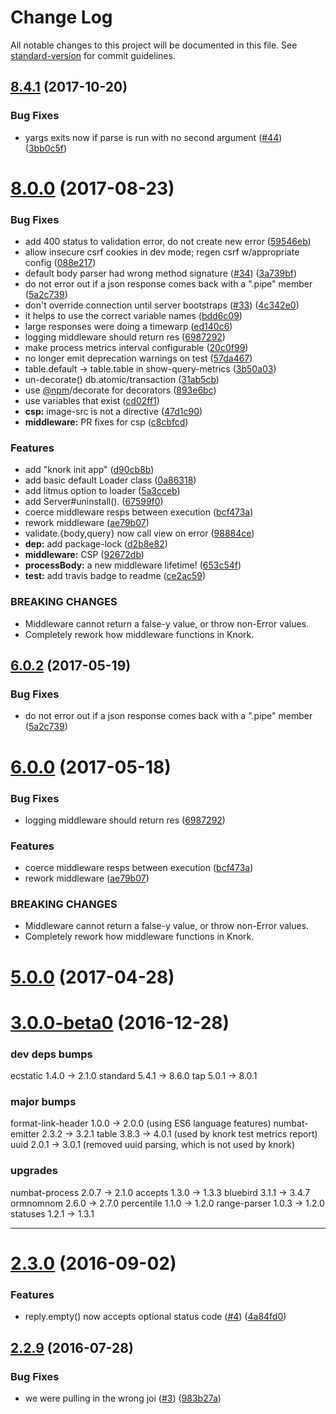 # Change Log

All notable changes to this project will be documented in this file. See [standard-version](https://github.com/conventional-changelog/standard-version) for commit guidelines.

<a name="8.4.1"></a>
## [8.4.1](https://github.com/npm/knork/compare/v8.4.0...v8.4.1) (2017-10-20)


### Bug Fixes

* yargs exits now if parse is run with no second argument ([#44](https://github.com/npm/knork/issues/44)) ([3bb0c5f](https://github.com/npm/knork/commit/3bb0c5f))



<a name="8.0.0"></a>
# [8.0.0](https://github.com/npm/knork/compare/v3.0.3...v8.0.0) (2017-08-23)


### Bug Fixes

* add 400 status to validation error, do not create new error ([59546eb](https://github.com/npm/knork/commit/59546eb))
* allow insecure csrf cookies in dev mode; regen csrf w/appropriate config ([088e217](https://github.com/npm/knork/commit/088e217))
* default body parser had wrong method signature ([#34](https://github.com/npm/knork/issues/34)) ([3a739bf](https://github.com/npm/knork/commit/3a739bf))
* do not error out if a json response comes back with a ".pipe" member ([5a2c739](https://github.com/npm/knork/commit/5a2c739))
* don't override connection until server bootstraps ([#33](https://github.com/npm/knork/issues/33)) ([4c342e0](https://github.com/npm/knork/commit/4c342e0))
* it helps to use the correct variable names ([bdd6c09](https://github.com/npm/knork/commit/bdd6c09))
* large responses were doing a timewarp ([ed140c6](https://github.com/npm/knork/commit/ed140c6))
* logging middleware should return res ([6987292](https://github.com/npm/knork/commit/6987292))
* make process metrics interval configurable ([20c0f99](https://github.com/npm/knork/commit/20c0f99))
* no longer emit deprecation warnings on test ([57da467](https://github.com/npm/knork/commit/57da467))
* table.default → table.table in show-query-metrics ([3b50a03](https://github.com/npm/knork/commit/3b50a03))
* un-decorate() db.atomic/transaction ([31ab5cb](https://github.com/npm/knork/commit/31ab5cb))
* use [@npm](https://github.com/npm)/decorate for decorators ([893e6bc](https://github.com/npm/knork/commit/893e6bc))
* use variables that exist ([cd02ff1](https://github.com/npm/knork/commit/cd02ff1))
* **csp:** image-src is not a directive ([47d1c90](https://github.com/npm/knork/commit/47d1c90))
* **middleware:** PR fixes for csp ([c8cbfcd](https://github.com/npm/knork/commit/c8cbfcd))


### Features

* add "knork init app" ([d90cb8b](https://github.com/npm/knork/commit/d90cb8b))
* add basic default Loader class ([0a86318](https://github.com/npm/knork/commit/0a86318))
* add litmus option to loader ([5a3cceb](https://github.com/npm/knork/commit/5a3cceb))
* add Server#uninstall(). ([67599f0](https://github.com/npm/knork/commit/67599f0))
* coerce middleware resps between execution ([bcf473a](https://github.com/npm/knork/commit/bcf473a))
* rework middleware ([ae79b07](https://github.com/npm/knork/commit/ae79b07))
* validate.{body,query} now call view on error ([98884ce](https://github.com/npm/knork/commit/98884ce))
* **dep:** add package-lock ([d2b8e82](https://github.com/npm/knork/commit/d2b8e82))
* **middleware:** CSP ([92672db](https://github.com/npm/knork/commit/92672db))
* **processBody:** a new middleware lifetime! ([653c54f](https://github.com/npm/knork/commit/653c54f))
* **test:** add travis badge to readme ([ce2ac59](https://github.com/npm/knork/commit/ce2ac59))


### BREAKING CHANGES

* Middleware cannot return a false-y value, or throw non-Error
values.
* Completely rework how middleware functions in Knork.



<a name="6.0.2"></a>
## [6.0.2](https://github.com/npm/knork/compare/v6.0.1...v6.0.2) (2017-05-19)


### Bug Fixes

* do not error out if a json response comes back with a ".pipe" member ([5a2c739](https://github.com/npm/knork/commit/5a2c739))



<a name="6.0.0"></a>
# [6.0.0](https://github.com/npm/knork/compare/v5.0.5...v6.0.0) (2017-05-18)


### Bug Fixes

* logging middleware should return res ([6987292](https://github.com/npm/knork/commit/6987292))


### Features

* coerce middleware resps between execution ([bcf473a](https://github.com/npm/knork/commit/bcf473a))
* rework middleware ([ae79b07](https://github.com/npm/knork/commit/ae79b07))


### BREAKING CHANGES

* Middleware cannot return a false-y value, or throw non-Error
values.
* Completely rework how middleware functions in Knork.



<a name="5.0.0"></a>
# [5.0.0](https://github.com/npm/knork/compare/v4.0.2...v5.0.0) (2017-04-28)



<a name="3.0.0-beta0"></a>
# [3.0.0-beta0](https://github.com/npm/knork/compare/v2.3.0...v3.0.0-beta0) (2016-12-28)

### dev deps bumps

ecstatic  1.4.0 -> 2.1.0
standard  5.4.1 -> 8.6.0
tap       5.0.1 -> 8.0.1


### major bumps

format-link-header  1.0.0 -> 2.0.0 (using ES6 language features)
numbat-emitter      2.3.2 -> 3.2.1
table               3.8.3 -> 4.0.1 (used by knork test metrics report)
uuid                2.0.1 -> 3.0.1 (removed uuid parsing, which is not used by knork)

### upgrades

numbat-process      2.0.7 -> 2.1.0
accepts             1.3.0 -> 1.3.3
bluebird            3.1.1 -> 3.4.7
ormnomnom           2.6.0 -> 2.7.0
percentile          1.1.0 -> 1.2.0
range-parser        1.0.3 -> 1.2.0
statuses            1.2.1 -> 1.3.1

----------------

<a name="2.3.0"></a>
# [2.3.0](https://github.com/npm/knork/compare/v2.2.9...v2.3.0) (2016-09-02)


### Features

* reply.empty() now accepts optional status code ([#4](https://github.com/npm/knork/issues/4)) ([4a84fd0](https://github.com/npm/knork/commit/4a84fd0))



<a name="2.2.9"></a>
## [2.2.9](https://github.com/npm/knork/compare/v2.2.8...v2.2.9) (2016-07-28)


### Bug Fixes

* we were pulling in the wrong joi ([#3](https://github.com/npm/knork/issues/3)) ([983b27a](https://github.com/npm/knork/commit/983b27a))
